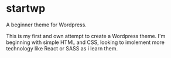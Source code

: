 # startwp
A beginner theme for Wordpress.

This is my first and own attempt to create a Wordpress theme. I'm beginning with simple HTML and CSS, looking to imolement more technology like React or SASS as i learn them.
